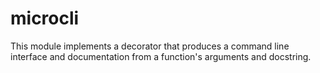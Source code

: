 # microcli
This module implements a decorator that produces a command line interface and documentation from a function's arguments and docstring.
